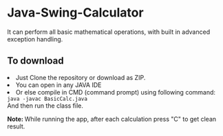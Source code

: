 # Java-Swing-Calculator
It can perform all basic mathematical operations, with built in advanced exception handling.

<h2>To download</h2>

<li>Just Clone the repository or download as ZIP.</li>
<li>You can open in any JAVA IDE</li>
<li>Or else compile in CMD (command prompt) using following command:</li>
<code>java -javac BasicCalc.java </code>
<br>
And then run the class file.
<p>
<strong>Note: </strong>While running the app, after each calculation press "C" to get clean result.
</p>
